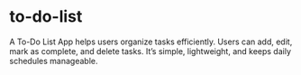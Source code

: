 # to-do-list
A To-Do List App helps users organize tasks efficiently. Users can add, edit, mark as complete, and delete tasks. It’s simple, lightweight, and keeps daily schedules manageable.
